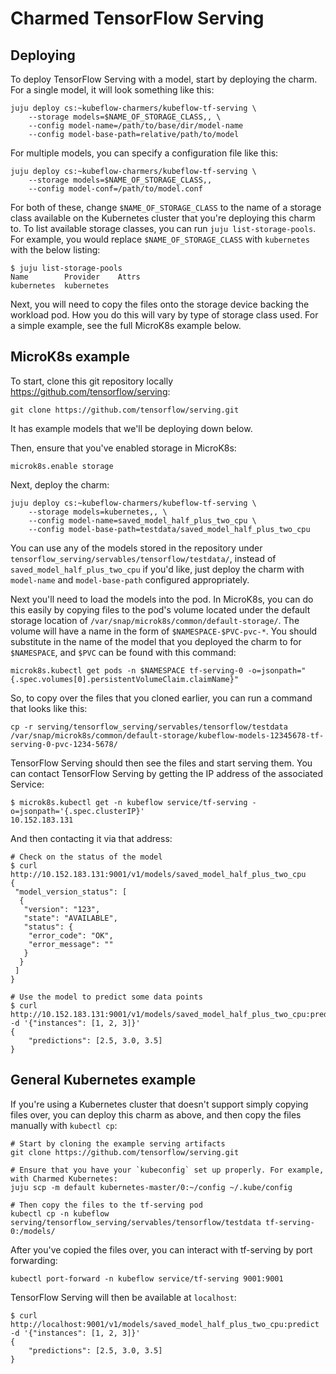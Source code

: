 # Charmed TensorFlow Serving

## Deploying

To deploy TensorFlow Serving with a model, start by deploying the charm. For a single model, it
will look something like this:

    juju deploy cs:~kubeflow-charmers/kubeflow-tf-serving \
        --storage models=$NAME_OF_STORAGE_CLASS,, \
        --config model-name=/path/to/base/dir/model-name
        --config model-base-path=relative/path/to/model

For multiple models, you can specify a configuration file like this:

    juju deploy cs:~kubeflow-charmers/kubeflow-tf-serving \
        --storage models=$NAME_OF_STORAGE_CLASS,,
        --config model-conf=/path/to/model.conf

For both of these, change `$NAME_OF_STORAGE_CLASS` to the name of a storage class available on
the Kubernetes cluster that you're deploying this charm to. To list available storage classes,
you can run `juju list-storage-pools`. For example, you would replace `$NAME_OF_STORAGE_CLASS`
with `kubernetes` with the below listing:

```
$ juju list-storage-pools
Name        Provider    Attrs
kubernetes  kubernetes  
```

Next, you will need to copy the files onto the storage device backing the workload pod. How you
do this will vary by type of storage class used. For a simple example, see the full MicroK8s
example below.

## MicroK8s example

To start, clone this git repository locally https://github.com/tensorflow/serving:

    git clone https://github.com/tensorflow/serving.git

It has example models that we'll be deploying down below.

Then, ensure that you've enabled storage in MicroK8s:

    microk8s.enable storage

Next, deploy the charm:

    juju deploy cs:~kubeflow-charmers/kubeflow-tf-serving \
        --storage models=kubernetes,, \
        --config model-name=saved_model_half_plus_two_cpu \
        --config model-base-path=testdata/saved_model_half_plus_two_cpu

You can use any of the models stored in the repository under
`tensorflow_serving/servables/tensorflow/testdata/`, instead of `saved_model_half_plus_two_cpu`
if you'd like, just deploy the charm with `model-name` and `model-base-path` configured
appropriately.

Next you'll need to load the models into the pod. In MicroK8s, you can do this easily by
copying files to the pod's volume located under the default storage location of
`/var/snap/microk8s/common/default-storage/`. The volume will have a name in the form of
`$NAMESPACE-$PVC-pvc-*`. You should substitute in the name of the model that you
deployed the charm to for `$NAMESPACE`, and `$PVC` can be found with this command:

    microk8s.kubectl get pods -n $NAMESPACE tf-serving-0 -o=jsonpath="{.spec.volumes[0].persistentVolumeClaim.claimName}"

So, to copy over the files that you cloned earlier, you can run a command that looks like this:

    cp -r serving/tensorflow_serving/servables/tensorflow/testdata /var/snap/microk8s/common/default-storage/kubeflow-models-12345678-tf-serving-0-pvc-1234-5678/

TensorFlow Serving should then see the files and start serving them. You can contact TensorFlow
Serving by getting the IP address of the associated Service:

    $ microk8s.kubectl get -n kubeflow service/tf-serving -o=jsonpath='{.spec.clusterIP}'
    10.152.183.131

And then contacting it via that address:

    # Check on the status of the model
    $ curl http://10.152.183.131:9001/v1/models/saved_model_half_plus_two_cpu
    {
     "model_version_status": [
      {
       "version": "123",
       "state": "AVAILABLE",
       "status": {
        "error_code": "OK",
        "error_message": ""
       }
      }
     ]
    }

    # Use the model to predict some data points
    $ curl http://10.152.183.131:9001/v1/models/saved_model_half_plus_two_cpu:predict -d '{"instances": [1, 2, 3]}'
    {
        "predictions": [2.5, 3.0, 3.5]
    }

## General Kubernetes example

If you're using a Kubernetes cluster that doesn't support simply copying files over, you can
deploy this charm as above, and then copy the files manually with `kubectl cp`:

    # Start by cloning the example serving artifacts
    git clone https://github.com/tensorflow/serving.git

    # Ensure that you have your `kubeconfig` set up properly. For example, with Charmed Kubernetes:
    juju scp -m default kubernetes-master/0:~/config ~/.kube/config

    # Then copy the files to the tf-serving pod
    kubectl cp -n kubeflow serving/tensorflow_serving/servables/tensorflow/testdata tf-serving-0:/models/

After you've copied the files over, you can interact with tf-serving by port forwarding:

    kubectl port-forward -n kubeflow service/tf-serving 9001:9001

TensorFlow Serving will then be available at `localhost`:

    $ curl http://localhost:9001/v1/models/saved_model_half_plus_two_cpu:predict -d '{"instances": [1, 2, 3]}'
    {
        "predictions": [2.5, 3.0, 3.5]
    }

